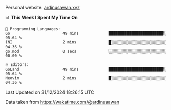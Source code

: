 Personal website: [ardinusawan.xyz](https://ardinusawan.xyz)

<!--START_SECTION:waka-->
📊 **This Week I Spent My Time On** 

```text
💬 Programming Languages: 
Go                       49 mins             ████████████████████████░   95.64 % 
INI                      2 mins              █░░░░░░░░░░░░░░░░░░░░░░░░   04.36 % 
go.mod                   0 secs              ░░░░░░░░░░░░░░░░░░░░░░░░░   00.00 % 

🔥 Editors: 
GoLand                   49 mins             ████████████████████████░   95.64 % 
Neovim                   2 mins              █░░░░░░░░░░░░░░░░░░░░░░░░   04.36 % 
```


 Last Updated on 31/12/2024 18:26:15 UTC
<!--END_SECTION:waka-->
Data taken from https://wakatime.com/@ardinusawan
